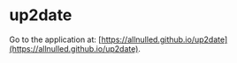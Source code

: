 # up2date

Go to the application at: [https://allnulled.github.io/up2date](https://allnulled.github.io/up2date).